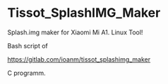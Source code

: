 # Tissot_SplashIMG_Maker

Splash.img maker for Xiaomi Mi A1. Linux Tool!

Bash script of

https://gitlab.com/ioanm/tissot_splashimg_maker

C programm.
